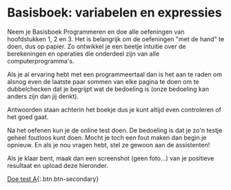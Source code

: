 # Basisboek: variabelen en expressies

<!-- > Dit is je eerste opdracht om te oefenen met programmeerconcepten. De bedoeling is dat je hierdoor de kleine details goed leert begrijpen, zodat je je daarna meer kan bezighouden met de "big picture". Bij het oefenen gebruik je video's waarin de concepten worden uitgelegd en het [Basisboek Programmeren](https://www.stgm.nl/basics/). Eerst beantwoord je zo goed mogelijk een paar vragen over de video's en dan ga je oefenen in het boek. De bedoeling is dat je na het oefenen de online test bijna foutloos kunt doen.
>
> Had je al programmeerervaring? Ook dan ken je waarschijnlijk een aantal van de details niet. Zorg dan dat je extra precies oefent om zeker te zijn dat je geen basiskennis overslaat.
 -->

<!-- 

## Data types

Watch the following video by Doug LLoyd to get introduced to C's basic data types (including a preview of more advanced types).

<div markdown="1" class="extend">
[![](still-datatypes.jpg)](https://www.youtube.com/watch?v=luDPUSmTcPc)
</div>

[Open video on Data Types on Youtube](https://www.youtube.com/watch?v=luDPUSmTcPc)

What is the "precision problem" concerning floats that Doug talked about?

<textarea name="form[precision_problem]" rows="4" required></textarea>

Why would a variable of the `bool` data type only take 1 bit of storage in a computer's memory?

<textarea name="form[bool_size]" rows="4" required></textarea>

Describe the difference between *initializing* a variable and *assigning a value* to a variable.

<textarea name="form[intializing_v_assigning]" rows="4" required></textarea>


## Operators

C also has a lot of operators that allow you to combine values into calculations. Watch Doug's video before continuing.

<div markdown="1" class="extend">
[![](still-operators.jpg)](https://www.youtube.com/watch?v=f1xZf4iJDWE)
</div>

[Open video on Operators on Youtube](https://www.youtube.com/watch?v=f1xZf4iJDWE)

Discuss the difference between the equality operator and the assignment operator, including what symbols are to be used for each in C.

<textarea name="form[equal_v_assign]" rows="4" required></textarea>


## Practice exercises

-->


Neem je Basisboek Programmeren en doe alle oefeningen van hoofdstukken 1, 2 en 3. Het is belangrijk om de oefeningen "met de hand" te doen, dus op papier. Zo ontwikkel je een beetje intuitie over de berekeningen en operaties die onderdeel zijn van alle computerprogramma's.

Als je al ervaring hebt met een programmeertaal dan is het aan te raden om alsnog even de laatste paar sommen van elke pagina te doen om te dubbelchecken dat je begrijpt wat de bedoeling is (onze bedoeling kan anders zijn dan jij denkt).

Antwoorden staan achterin het boekje dus je kunt altijd even controleren of het goed gaat.

Na het oefenen kun je de online test doen. De bedoeling is dat je zo'n testje geheel foutloos kunt doen. Mocht je toch een fout maken dan begin je opnieuw. En als je nou vragen hebt, stel ze gewoon aan de assistenten!

Als je klaar bent, maak dan een screenshot (geen foto...) van je positieve resultaat en upload deze hieronder.

[Doe test A](https://practice.mprog.nl/entry/prog1){:.btn.btn-secondary}
